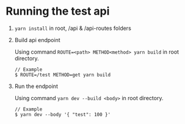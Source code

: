 # Running the test api

1. `yarn install` in root, /api & /api-routes folders

2. Build api endpoint

   Using command `ROUTE=<path> METHOD<method> yarn build` in root directory.
   ```
   // Example
   $ ROUTE=/test METHOD=get yarn build
   ```


3. Run the endpoint

   Using command `yarn dev --build <body>` in root directory.
   ```
   // Example
   $ yarn dev --body '{ "test": 100 }'
   ```
